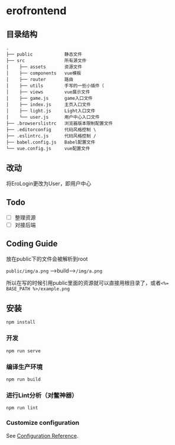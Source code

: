 # erofrontend

## 目录结构
```
.        
├── public            静态文件
├── src               所有源文件           
│    ├── assets       资源文件
│    ├── components   vue模板
│    ├── router       路由
│    ├── utils        手写的一些小插件（
│    ├── views        vue展示文件
│    ├── game.js      game入口文件        
│    ├── index.js     主页入口文件
│    ├── light.js     Light入口文件
│    └── user.js      用户中心入口文件                   
├── .browserslistrc   浏览器版本限制配置文件
├── .editorconfig     代码风格控制 \
├── .eslintrc.js      代码风格控制 /
├── babel.config.js   Babel配置文件
└── vue.config.js     vue配置文件
```

## 改动

将EroLogin更改为User，即用户中心

## Todo

- [ ] 整理资源
- [ ] 对接后端

## Coding Guide

放在public下的文件会被解析到root

`public/img/a.png` -->build-->`/img/a.png`

所以在写的时候引用public里面的资源就可以直接用根目录了，或者`<%= BASE_PATH %>/example.png`

## 安装
```
npm install
```

### 开发
```
npm run serve
```

### 编译生产环境
```
npm run build
```

### 进行Lint分析（对鳖神器）
```
npm run lint
```

### Customize configuration
See [Configuration Reference](https://cli.vuejs.org/config/).
